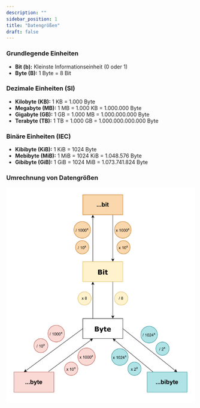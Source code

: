 ```yaml
---
description: ""
sidebar_position: 1
title: "Datengrößen"
draft: false
---
```

### Grundlegende Einheiten
- **Bit (b):** Kleinste Informationseinheit (0 oder 1)
- **Byte (B):** 1 Byte = 8 Bit

### Dezimale Einheiten (SI)
- **Kilobyte (KB):** 1 KB = 1.000 Byte
- **Megabyte (MB):** 1 MB = 1.000 KB = 1.000.000 Byte
- **Gigabyte (GB):** 1 GB = 1.000 MB = 1.000.000.000 Byte
- **Terabyte (TB):** 1 TB = 1.000 GB = 1.000.000.000.000 Byte

### Binäre Einheiten (IEC)
- **Kibibyte (KiB):** 1 KiB = 1024 Byte
- **Mebibyte (MiB):** 1 MiB = 1024 KiB = 1.048.576 Byte
- **Gibibyte (GiB):** 1 GiB = 1024 MiB = 1.073.741.824 Byte

### Umrechnung von Datengrößen

![Datengroessen-Umrechnung](./img/datengroessen_umrechnung.png)
